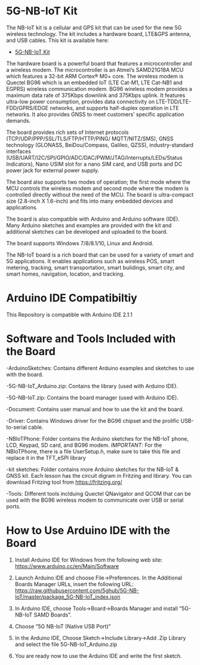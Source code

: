 # 5G-NB-IoT Kit

The NB-IoT kit is a cellular and GPS kit that can be used for the new 5G wireless technology. The kit includes a hardware board, LTE&GPS antenna, and USB cables. This kit is available here:

- [5G-NB-IoT Kit](https://5ghub.us/product/lte-narrowband-internet-of-things-nb-iot-and-global-navigation-satellite-system-gnss-kit-with-ltegps-antenna-arduino-and-freertos-compatible/)

The hardware board is a powerful board that features a microcontroller and a wireless modem. The microcontroller is an Atmel’s SAMD21G18A MCU which features a 32-bit ARM Cortex® M0+ core. The wireless modem is Quectel BG96 which is an embedded IoT (LTE Cat-M1, LTE Cat-NB1 and EGPRS) wireless communication modem. BG96 wireless modem provides a maximum data rate of 375Kbps downlink and 375Kbps uplink. It features ultra-low power consumption, provides data connectivity on LTE-TDD/LTE-FDD/GPRS/EDGE networks, and supports half-duplex operation in LTE networks. It also provides GNSS to meet customers’ specific application demands. 

The board provides rich sets of Internet protocols (TCP/UDP/PPP/SSL/TLS/FTP/HTTP/PING/ MQTT/NITZ/SMS), GNSS technology (GLONASS, BeiDou/Compass, Galileo, QZSS), industry-standard interfaces (USB/UART/I2C/SPI/GPIO/ADC/DAC/PWM/JTAG/Interrupts/LEDs/Status Indicators), Nano USIM slot for a nano SIM card, and USB ports and DC power jack for external power supply. 

The board also supports two modes of operation; the first mode where the MCU controls the wireless modem and second mode where the modem is controlled directly without the need of the MCU. 
The board is ultra-compact size (2.8-inch X 1.6-inch) and fits into many embedded devices and applications.

The board is also compatible with Arduino and Arduino software (IDE). Many Arduino sketches and examples are provided with the kit and additional sketches can be developed and uploaded to the board.

The board supports Windows 7/8/8.1/10, Linux and Android.

The NB-IoT board is a rich board that can be used for a variety of smart and 5G applications. It enables applications such as wireless POS, smart metering, tracking, smart transportation, smart buildings, smart city, and smart homes, navigation, location, and tracking. 

# Arduino IDE Compatibiltiy
This Repository is compatible with Arduino IDE 2.1.1

# Software and Tools Included with the Board
-ArduinoSketches: Contains different Arduino examples and sketches to use with the board.

-5G-NB-IoT_Arduino.zip: Contains the library (used with Arduino IDE).

-5G-NB-IoT.zip: Contains the board manager (used with Arduino IDE).

-Document: Contains user manual and how to use the kit and the board.

-Driver: Contains Windows driver for the BG96 chipset and the prolific USB-to-serial cable.

-NBIoTPhone: Folder contains the Arduino sketches for the NB-IoT phone, LCD, Keypad, SD card, and BG96 modem.
*IMPORTANT*: For the NBIoTPhone, there is a file UserSetup.h, make sure to take this file and replace it in the TFT_eSPI library

-kit sketches: Folder contains more Arduino sketches for the NB-IoT & GNSS kit. Each lesson has the circuit digram in Fritzing and library. You can download Fritzing tool from https://fritzing.org/

-Tools: Different tools inclduing Quectel QNavigator and QCOM that can be used with the BG96 wireless modem to communicate over USB or serial ports.


# How to Use Arduino IDE with the Board

1.	Install Arduino IDE for Windows from the following web site:
https://www.arduino.cc/en/Main/Software

2.	Launch Arduino IDE and choose File->Preferences. In the Additional Boards Manager URLs, insert the following URL:
https://raw.githubusercontent.com/5ghub/5G-NB-IoT/master/package_5G-NB-IoT_index.json

3.	In Arduino IDE, choose Tools->Board->Boards Manager and install “5G-NB-IoT SAMD Boards”.

4.	Choose “5G NB-IoT (Native USB Port)”

5. In the Arduino IDE, Choose Sketch->Include Library->Add .Zip Library and select the file 5G-NB-IoT_Arduino.zip 

6.	You are ready now to use the Arduino IDE and write the first sketch.
